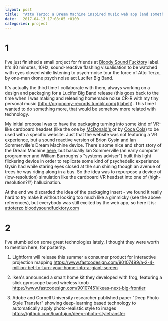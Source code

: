 ```yaml
---
layout: post
title:  "Atto Terzo: a Dream Machine inspired music web app (and something else)"
date:   2017-04-13 17:08:05 +0100
categories: project
---
```


# 1

I've just finished a small project for friends at [Bloody Sound Fucktory](http://www.bloodysoundfucktory.com/it) label. It's 40 minutes, 10Hz, sound-reactive flashing visualisation to be watched with eyes closed while listening to psych-noise tour the force of Atto Terzo, by one-man drone psych noise act Lucifer Big Band.

It's actually the third time I collaborate with them, always working on a design and packaging for a Lucifer Big Band release (this goes back to the time when I was making and releasing homemade noise CR-R with my tiny personal music [http://orgonomy-records.tumblr.com/](label)). This time I wanted to do something more, that would be somehow more related with technology.

My initial proposal was to have the packaging turning into some kind of VR-like cardboard headset (like the one by [McDonald's ](http://happygoggles.se/en/) or by [Coca Cola](http://www.coca-cola.co.uk/stories/virtual-reality-check-its-future-surrounds-us)) to be used with a specific website. Just that the website was not featuring a VR experience, but a sound reactive version of Brion Gysin and Ian Sommerville's Dream Machine device. There's some nice and short story of the Dream Machine [here](http://www.noah.org/science/dreamachine/), but basically Ian Sommerville (an early computer programmer and William Burroughs's "systems adviser") built this light flickering device in order to replicate some kind of psychedelic experience Gysin had while staring eyes closed at the sun shining though an avenue of trees he was riding along in a bus. So the idea was to repurpose a device of (low-resolution) simulation like the cardboard VR headset into one of (high-resolution?!?) hallucination.

At the end we discarded the idea of the packaging insert - we found it really hard to try make it without looking too much like a gimmicky (see the above references), but everybody was still excited by the web app, so here it is: [attoterzo.bloodysoundfucktory.com](http://attoterzo.bloodysoundfucktory.com/)



# 2

I've stumbled on some great technologies lately, I thought they were worth to mention here, for posterity.

1. Lightform will release this summer a consumer product for interactive projection mapping https://www.fastcodesign.com/90107499/a-2-4-million-bet-to-turn-your-home-into-a-giant-screen

2. Ikea's announced a smart home kit they developed with frog, featuring a slick gyroscope based wireless knob
https://www.fastcodesign.com/90107451/ikeas-next-big-frontier

3. Adobe and Cornell University researcher published paper "Deep Photo Style Transfer" showing deep-learning based technology to automatically apply photo-realistic style to images
https://github.com/luanfujun/deep-photo-styletransfer
